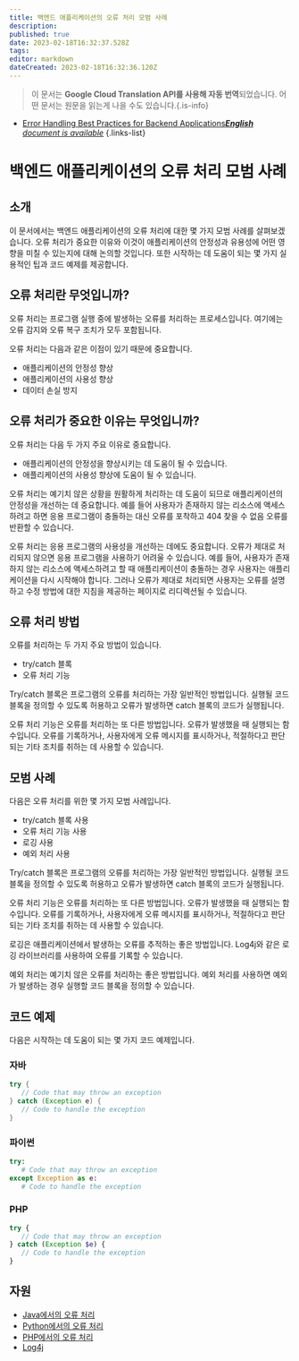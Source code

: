 ```yaml
---
title: 백엔드 애플리케이션의 오류 처리 모범 사례
description: 
published: true
date: 2023-02-18T16:32:37.528Z
tags: 
editor: markdown
dateCreated: 2023-02-18T16:32:36.120Z
---
```


> 이 문서는 **Google Cloud Translation API를 사용해 자동 번역**되었습니다.
어떤 문서는 원문을 읽는게 나을 수도 있습니다.{.is-info}



- [Error Handling Best Practices for Backend Applications***English** document is available*](/en/Knowledge-base/Backend/error-handling-best-practices-for-backend-applications)
{.links-list}


# 백엔드 애플리케이션의 오류 처리 모범 사례

## 소개

이 문서에서는 백엔드 애플리케이션의 오류 처리에 대한 몇 가지 모범 사례를 살펴보겠습니다. 오류 처리가 중요한 이유와 이것이 애플리케이션의 안정성과 유용성에 어떤 영향을 미칠 수 있는지에 대해 논의할 것입니다. 또한 시작하는 데 도움이 되는 몇 가지 실용적인 팁과 코드 예제를 제공합니다.

## 오류 처리란 무엇입니까?

오류 처리는 프로그램 실행 중에 발생하는 오류를 처리하는 프로세스입니다. 여기에는 오류 감지와 오류 복구 조치가 모두 포함됩니다.

오류 처리는 다음과 같은 이점이 있기 때문에 중요합니다.

- 애플리케이션의 안정성 향상
- 애플리케이션의 사용성 향상
- 데이터 손실 방지

## 오류 처리가 중요한 이유는 무엇입니까?

오류 처리는 다음 두 가지 주요 이유로 중요합니다.

- 애플리케이션의 안정성을 향상시키는 데 도움이 될 수 있습니다.
- 애플리케이션의 사용성 향상에 도움이 될 수 있습니다.

오류 처리는 예기치 않은 상황을 원활하게 처리하는 데 도움이 되므로 애플리케이션의 안정성을 개선하는 데 중요합니다. 예를 들어 사용자가 존재하지 않는 리소스에 액세스하려고 하면 응용 프로그램이 충돌하는 대신 오류를 포착하고 404 찾을 수 없음 오류를 반환할 수 있습니다.

오류 처리는 응용 프로그램의 사용성을 개선하는 데에도 중요합니다. 오류가 제대로 처리되지 않으면 응용 프로그램을 사용하기 어려울 수 있습니다. 예를 들어, 사용자가 존재하지 않는 리소스에 액세스하려고 할 때 애플리케이션이 충돌하는 경우 사용자는 애플리케이션을 다시 시작해야 합니다. 그러나 오류가 제대로 처리되면 사용자는 오류를 설명하고 수정 방법에 대한 지침을 제공하는 페이지로 리디렉션될 수 있습니다.

## 오류 처리 방법

오류를 처리하는 두 가지 주요 방법이 있습니다.

- try/catch 블록
- 오류 처리 기능

Try/catch 블록은 프로그램의 오류를 처리하는 가장 일반적인 방법입니다. 실행될 코드 블록을 정의할 수 있도록 허용하고 오류가 발생하면 catch 블록의 코드가 실행됩니다.

오류 처리 기능은 오류를 처리하는 또 다른 방법입니다. 오류가 발생했을 때 실행되는 함수입니다. 오류를 기록하거나, 사용자에게 오류 메시지를 표시하거나, 적절하다고 판단되는 기타 조치를 취하는 데 사용할 수 있습니다.

## 모범 사례

다음은 오류 처리를 위한 몇 가지 모범 사례입니다.

- try/catch 블록 사용
- 오류 처리 기능 사용
- 로깅 사용
- 예외 처리 사용

Try/catch 블록은 프로그램의 오류를 처리하는 가장 일반적인 방법입니다. 실행될 코드 블록을 정의할 수 있도록 허용하고 오류가 발생하면 catch 블록의 코드가 실행됩니다.

오류 처리 기능은 오류를 처리하는 또 다른 방법입니다. 오류가 발생했을 때 실행되는 함수입니다. 오류를 기록하거나, 사용자에게 오류 메시지를 표시하거나, 적절하다고 판단되는 기타 조치를 취하는 데 사용할 수 있습니다.

로깅은 애플리케이션에서 발생하는 오류를 추적하는 좋은 방법입니다. Log4j와 같은 로깅 라이브러리를 사용하여 오류를 기록할 수 있습니다.

예외 처리는 예기치 않은 오류를 처리하는 좋은 방법입니다. 예외 처리를 사용하면 예외가 발생하는 경우 실행할 코드 블록을 정의할 수 있습니다.

## 코드 예제

다음은 시작하는 데 도움이 되는 몇 가지 코드 예제입니다.

### 자바

```java
try {
   // Code that may throw an exception
} catch (Exception e) {
   // Code to handle the exception
}
```

### 파이썬

```python
try:
   # Code that may throw an exception
except Exception as e:
   # Code to handle the exception
```

### PHP

```php
try {
   // Code that may throw an exception
} catch (Exception $e) {
   // Code to handle the exception
}
```

## 자원

- [Java에서의 오류 처리](https://www.tutorialspoint.com/java/java_error_handling.htm)
- [Python에서의 오류 처리](https://www.tutorialspoint.com/python/python_exceptions.htm)
- [PHP에서의 오류 처리](https://www.tutorialspoint.com/php/php_error_handling.htm)
- [Log4j](https://logging.apache.org/log4j/2.x/)
